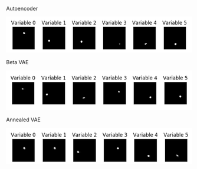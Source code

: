 Autoencoder

![Alt text](dl4cv/final_runs/gifs/question_AE.gif) 

Beta VAE

![Alt text](dl4cv/final_runs/gifs/beta_vae.gif) 


Annealed VAE

![Alt text](dl4cv/final_runs/gifs/annealed_VAE.gif)
